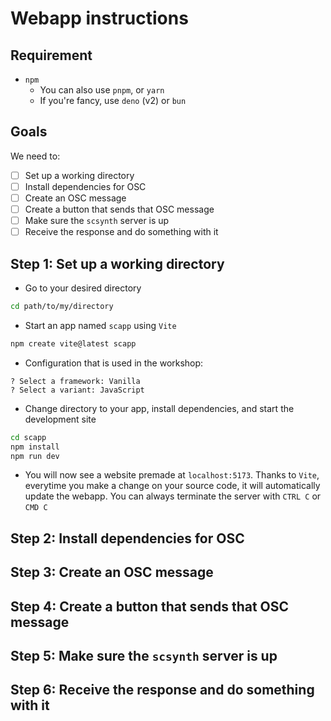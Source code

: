 # Webapp instructions
## Requirement
- `npm`
    - You can also use `pnpm`, or `yarn`
    - If you're fancy, use `deno` (v2) or `bun`

## Goals
We need to:
- [ ] Set up a working directory
- [ ] Install dependencies for OSC
- [ ] Create an OSC message
- [ ] Create a button that sends that OSC message
- [ ] Make sure the `scsynth` server is up
- [ ] Receive the response and do something with it

## Step 1: Set up a working directory
- Go to your desired directory
```sh
cd path/to/my/directory
```

- Start an app named `scapp` using `Vite`
```sh
npm create vite@latest scapp
```

- Configuration that is used in the workshop:
```
? Select a framework: Vanilla
? Select a variant: JavaScript
```

- Change directory to your app, install dependencies, and start the development site
```sh
cd scapp
npm install
npm run dev
```

- You will now see a website premade at `localhost:5173`. Thanks to `Vite`, everytime you make a change on your source code, it will automatically update the webapp. You can always terminate the server with `CTRL C` or `CMD C`

## Step 2: Install dependencies for OSC
## Step 3: Create an OSC message
## Step 4: Create a button that sends that OSC message
## Step 5: Make sure the `scsynth` server is up
## Step 6: Receive the response and do something with it


